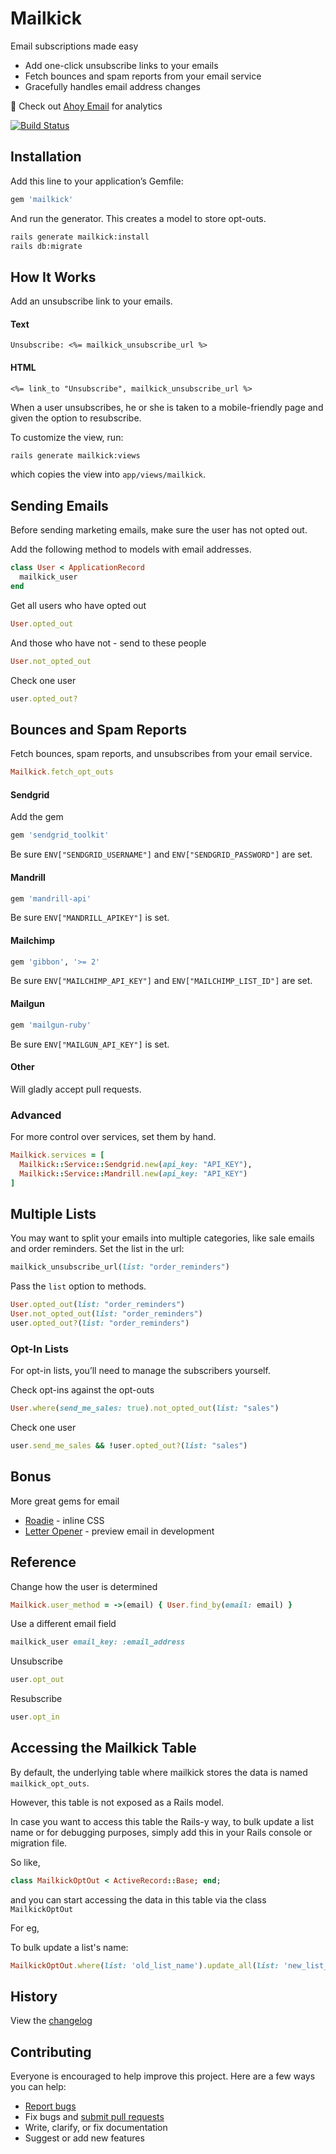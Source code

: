 # Mailkick

Email subscriptions made easy

- Add one-click unsubscribe links to your emails
- Fetch bounces and spam reports from your email service
- Gracefully handles email address changes

:postbox: Check out [Ahoy Email](https://github.com/ankane/ahoy_email) for analytics

[![Build Status](https://travis-ci.org/ankane/mailkick.svg?branch=master)](https://travis-ci.org/ankane/mailkick)

## Installation

Add this line to your application’s Gemfile:

```ruby
gem 'mailkick'
```

And run the generator. This creates a model to store opt-outs.

```sh
rails generate mailkick:install
rails db:migrate
```

## How It Works

Add an unsubscribe link to your emails.

#### Text

```erb
Unsubscribe: <%= mailkick_unsubscribe_url %>
```

#### HTML

```erb
<%= link_to "Unsubscribe", mailkick_unsubscribe_url %>
```

When a user unsubscribes, he or she is taken to a mobile-friendly page and given the option to resubscribe.

To customize the view, run:

```sh
rails generate mailkick:views
```

which copies the view into `app/views/mailkick`.

## Sending Emails

Before sending marketing emails, make sure the user has not opted out.

Add the following method to models with email addresses.

```ruby
class User < ApplicationRecord
  mailkick_user
end
```

Get all users who have opted out

```ruby
User.opted_out
```

And those who have not - send to these people

```ruby
User.not_opted_out
```

Check one user

```ruby
user.opted_out?
```

## Bounces and Spam Reports

Fetch bounces, spam reports, and unsubscribes from your email service.

```ruby
Mailkick.fetch_opt_outs
```

#### Sendgrid

Add the gem

```ruby
gem 'sendgrid_toolkit'
```

Be sure `ENV["SENDGRID_USERNAME"]` and `ENV["SENDGRID_PASSWORD"]` are set.

#### Mandrill

```ruby
gem 'mandrill-api'
```

Be sure `ENV["MANDRILL_APIKEY"]` is set.

#### Mailchimp

```ruby
gem 'gibbon', '>= 2'
```

Be sure `ENV["MAILCHIMP_API_KEY"]` and `ENV["MAILCHIMP_LIST_ID"]` are set.

#### Mailgun

```ruby
gem 'mailgun-ruby'
```

Be sure `ENV["MAILGUN_API_KEY"]` is set.

#### Other

Will gladly accept pull requests.

### Advanced

For more control over services, set them by hand.

```ruby
Mailkick.services = [
  Mailkick::Service::Sendgrid.new(api_key: "API_KEY"),
  Mailkick::Service::Mandrill.new(api_key: "API_KEY")
]
```

## Multiple Lists

You may want to split your emails into multiple categories, like sale emails and order reminders. Set the list in the url:

```ruby
mailkick_unsubscribe_url(list: "order_reminders")
```

Pass the `list` option to methods.

```ruby
User.opted_out(list: "order_reminders")
User.not_opted_out(list: "order_reminders")
user.opted_out?(list: "order_reminders")
```

### Opt-In Lists

For opt-in lists, you’ll need to manage the subscribers yourself.

Check opt-ins against the opt-outs

```ruby
User.where(send_me_sales: true).not_opted_out(list: "sales")
```

Check one user

```ruby
user.send_me_sales && !user.opted_out?(list: "sales")
```

## Bonus

More great gems for email

- [Roadie](https://github.com/Mange/roadie) - inline CSS
- [Letter Opener](https://github.com/ryanb/letter_opener) - preview email in development

## Reference

Change how the user is determined

```ruby
Mailkick.user_method = ->(email) { User.find_by(email: email) }
```

Use a different email field

```ruby
mailkick_user email_key: :email_address
```

Unsubscribe

```ruby
user.opt_out
```

Resubscribe

```ruby
user.opt_in
```

## Accessing the Mailkick Table

By default, the underlying table where mailkick stores the data is named `mailkick_opt_outs`.

However, this table is not exposed as a Rails model.

In case you want to access this table the Rails-y way, to bulk update a list name or for debugging purposes,
simply add this in your Rails console or migration file.

So like,

```ruby
class MailkickOptOut < ActiveRecord::Base; end;
```
and you can start accessing the data in this table via the class `MailkickOptOut`

For eg,

To bulk update a list's name:

```ruby
MailkickOptOut.where(list: 'old_list_name').update_all(list: 'new_list_name')
```

## History

View the [changelog](https://github.com/ankane/mailkick/blob/master/CHANGELOG.md)

## Contributing

Everyone is encouraged to help improve this project. Here are a few ways you can help:

- [Report bugs](https://github.com/ankane/mailkick/issues)
- Fix bugs and [submit pull requests](https://github.com/ankane/mailkick/pulls)
- Write, clarify, or fix documentation
- Suggest or add new features
